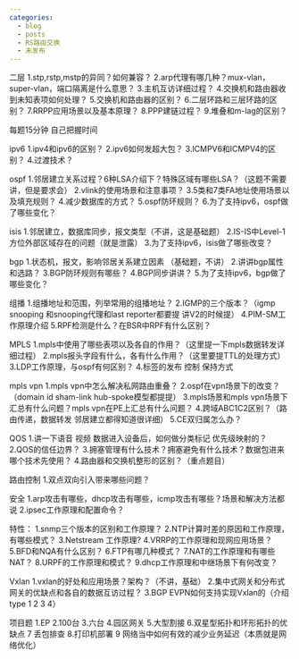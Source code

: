 ```yaml
---
categories:
  - blog
  - posts
  - RS路由交换
  - 未发布
---
```


二层
1.stp,rstp,mstp的异同？如何兼容？
2.arp代理有哪几种？mux-vlan，super-vlan，端口隔离是什么意思？
3.主机互访详细过程？
4.交换机和路由器收到未知表项如何处理？
5.交换机和路由器的区别？
6.二层环路和三层环路的区别？
7.RRPP应用场景以及基本原理？
8.PPP建链过程？
9.堆叠和m-lag的区别？

每题15分钟 自己把握时间

ipv6
1.ipv4和ipv6的区别？
2.ipv6如何发超大包？
3.ICMPV6和ICMPV4的区别？
4.过渡技术？

ospf
1.邻居建立关系过程？6种LSA介绍下？特殊区域有哪些LSA？（这题不需要讲，但是要求会）
2.vlink的使用场景和注意事项？
3.5类和7类FA地址使用场景以及填充规则？
4.减少数据库的方式？
5.ospf防环规则？
6.为了支持ipv6，ospf做了哪些变化？

isis
1.邻居建立，数据库同步，报文类型（不讲，这是基础题）
2.IS-IS中Level-1方位外部区域存在的问题（就是泄露）
3.为了支持ipv6，isis做了哪些改变？

bgp
1.状态机，报文，影响邻居关系建立因素 （基础题，不讲）
2.讲讲bgp属性和选路？
3.BGP防环规则有哪些？
4.BGP同步讲讲？
5.为了支持ipv6，bgp做了哪些变化？

组播
1.组播地址和范围，列举常用的组播地址？
2.IGMP的三个版本？（igmp snooping 和snooping代理和last reporter都要提 讲V2的时候提）
4.PIM-SM工作原理介绍
5.RPF检测是什么？在BSR中RPF有什么区别？

MPLS
1.mpls中使用了哪些表项以及各自的作用？（这里提一下mpls数据转发详细过程）
2.mpls报头字段有什么，各有什么作用？（这里要提TTL的处理方式）
3.LDP工作原理，与ospf有何区别？
4.标签的发布 控制 保持方式

mpls vpn
1.mpls vpn中怎么解决私网路由重叠？
2.ospf在vpn场景下的改变？（domain id sham-link hub-spoke模型都提提）
3.mpls场景和mpls vpn场景下汇总有什么问题？mpls vpn在PE上汇总有什么问题？
4.跨域ABC1C2区别？（路由传递，数据转发 邻居建立都得知道很详细）
5.CE双归属怎么办？

QOS
1.讲一下语音 视频 数据进入设备后，如何做分类标记 优先级映射的？
2.QOS的信任边界？
3.拥塞管理有什么技术？拥塞避免有什么技术？数据包进来哪个技术先使用？
4.路由器和交换机整形的区别？（重点题目）

路由控制
1.双点双向引入带来哪些问题？

安全
1.arp攻击有哪些，dhcp攻击有哪些，icmp攻击有哪些？场景和解决方法都说
2.ipsec工作原理和配置命令？

特性：
1.snmp三个版本的区别和工作原理？
2.NTP计算时差的原因和工作原理，有哪些模式？
3.Netstream 工作原理?
4.VRRP的工作原理和现网应用场景？
5.BFD和NQA有什么区别？
6.FTP有哪几种模式？
7.NAT的工作原理和有哪些NAT？
8.URPF的工作原理和模式？
9.dhcp工作原理和中继场景下有何改变？

Vxlan
1.vxlan的好处和应用场景？架构？（不讲，基础）
2.集中式网关和分布式网关的优缺点和各自的数据互访过程？
3.BGP EVPN如何支持实现Vxlan的（介绍type 1 2 3 4）

项目题
1.EP
2.100台
3.六台
4.园区网关
5.大型割接
6.双星型拓扑和环形拓扑的优缺点
7 丢包排查
8.打印机部署
9 网络当中如何有效的减少业务延迟（本质就是网络优化）
